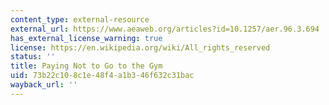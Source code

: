 ```yaml
---
content_type: external-resource
external_url: https://www.aeaweb.org/articles?id=10.1257/aer.96.3.694
has_external_license_warning: true
license: https://en.wikipedia.org/wiki/All_rights_reserved
status: ''
title: Paying Not to Go to the Gym
uid: 73b22c10-8c1e-48f4-a1b3-46f632c31bac
wayback_url: ''
---
```

